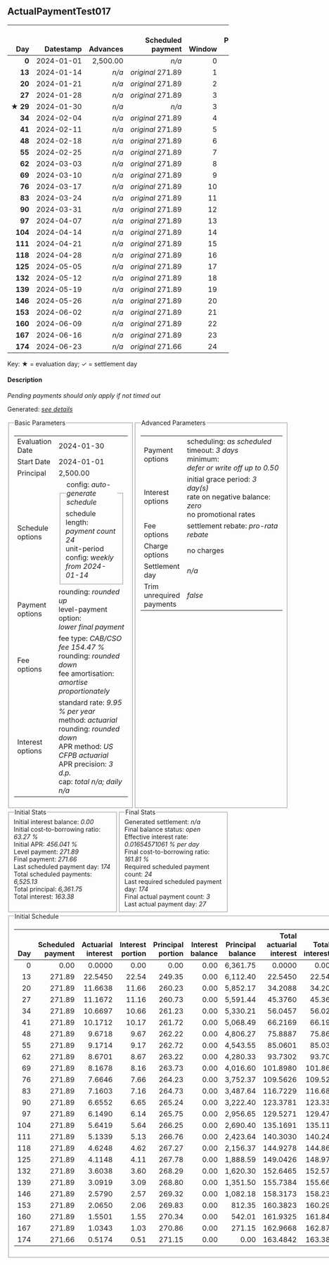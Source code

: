 <h2>ActualPaymentTest017</h2>
<table>
    <thead style="vertical-align: bottom;">
        <th class="ci00" style="text-align: right;">Day</th>
        <th class="ci01" style="text-align: right;">Datestamp</th>
        <th class="ci02" style="text-align: right;">Advances</th>
        <th class="ci03" style="text-align: right;">Scheduled payment</th>
        <th class="ci04" style="text-align: right;">Window</th>
        <th class="ci05" style="text-align: right;">Payment due</th>
        <th class="ci06" style="text-align: right;">Actual payments</th>
        <th class="ci07" style="text-align: right;">Paid by</th>
        <th class="ci08" style="text-align: right;">Net effect</th>
        <th class="ci09" style="text-align: right;">Payment status</th>
        <th class="ci10" style="text-align: right;">Balance status</th>
        <th class="ci11" style="text-align: right;">Actuarial interest</th>
        <th class="ci12" style="text-align: right;">New interest</th>
        <th class="ci13" style="text-align: right;">Interest portion</th>
        <th class="ci14" style="text-align: right;">Fee rebate if&nbsp;settled</th>
        <th class="ci15" style="text-align: right;">Fee rebate</th>
        <th class="ci16" style="text-align: right;">Fee portion</th>
        <th class="ci17" style="text-align: right;">Principal portion</th>
        <th class="ci18" style="text-align: right;">Interest balance</th>
        <th class="ci19" style="text-align: right;">Fee balance</th>
        <th class="ci20" style="text-align: right;">Principal balance</th>
        <th class="ci21" style="text-align: right;">Settlement figure</th>
    </thead>
    <tr style="text-align: right;">
        <td class="ci00"><b>0</b></td>
        <td class="ci01" style="white-space: nowrap;">2024-01-01</td>
        <td class="ci02">2,500.00</td>
        <td class="ci03" style="white-space: nowrap;"><i>n/a<i></td>
        <td class="ci04">0</td>
        <td class="ci05">0.00</td>
        <td class="ci06"><i>n/a</i></td>
        <td class="ci07"><i>n/a</i></td>
        <td class="ci08">0.00</td>
        <td class="ci09"><i>none&nbsp;scheduled</i></td>
        <td class="ci10">open</td>
        <td class="ci11">0.0000</td>
        <td class="ci12">0.0000</td>
        <td class="ci13">0.00</td>
        <td class="ci14">3,861.75</td>
        <td class="ci15">0.00</td>
        <td class="ci16">0.00</td>
        <td class="ci17">0.00</td>
        <td class="ci18">0.0000</td>
        <td class="ci19">3,861.75</td>
        <td class="ci20">2,500.00</td>
        <td class="ci21">6,361.75</td>
    </tr>
    <tr style="text-align: right;">
        <td class="ci00"><b>13</b></td>
        <td class="ci01" style="white-space: nowrap;">2024-01-14</td>
        <td class="ci02"><i>n/a</i></td>
        <td class="ci03" style="white-space: nowrap;"><i>original</i> 271.89</td>
        <td class="ci04">1</td>
        <td class="ci05">271.89</td>
        <td class="ci06"><b>0</b>&nbsp;<i>confirmed</i>&nbsp;271.89</td>
        <td class="ci07"><b>13#0</b>&nbsp;271.89</td>
        <td class="ci08">271.89</td>
        <td class="ci09"><i>payment&nbsp;made</i></td>
        <td class="ci10">open</td>
        <td class="ci11">22.5450</td>
        <td class="ci12">22.5450</td>
        <td class="ci13">22.54</td>
        <td class="ci14">3,573.23</td>
        <td class="ci15">0.00</td>
        <td class="ci16">151.37</td>
        <td class="ci17">97.98</td>
        <td class="ci18">0.0000</td>
        <td class="ci19">3,710.38</td>
        <td class="ci20">2,402.02</td>
        <td class="ci21">2,539.17</td>
    </tr>
    <tr style="text-align: right;">
        <td class="ci00"><b>20</b></td>
        <td class="ci01" style="white-space: nowrap;">2024-01-21</td>
        <td class="ci02"><i>n/a</i></td>
        <td class="ci03" style="white-space: nowrap;"><i>original</i> 271.89</td>
        <td class="ci04">2</td>
        <td class="ci05">271.89</td>
        <td class="ci06"><b>0</b>&nbsp;271.89&nbsp;<i>timed&nbsp;out</i></td>
        <td class="ci07"><i>n/a</i></td>
        <td class="ci08">0.00</td>
        <td class="ci09"><i>missed&nbsp;payment</i></td>
        <td class="ci10">open</td>
        <td class="ci11">11.6638</td>
        <td class="ci12">11.6638</td>
        <td class="ci13">0.00</td>
        <td class="ci14">3,417.88</td>
        <td class="ci15">0.00</td>
        <td class="ci16">0.00</td>
        <td class="ci17">0.00</td>
        <td class="ci18">11.6638</td>
        <td class="ci19">3,710.38</td>
        <td class="ci20">2,402.02</td>
        <td class="ci21">2,706.18</td>
    </tr>
    <tr style="text-align: right;">
        <td class="ci00"><b>27</b></td>
        <td class="ci01" style="white-space: nowrap;">2024-01-28</td>
        <td class="ci02"><i>n/a</i></td>
        <td class="ci03" style="white-space: nowrap;"><i>original</i> 271.89</td>
        <td class="ci04">3</td>
        <td class="ci05">271.89</td>
        <td class="ci06"><b>0</b>&nbsp;<i>pending</i>&nbsp;271.89</td>
        <td class="ci07"><i>n/a</i></td>
        <td class="ci08">271.89</td>
        <td class="ci09"><i>payment&nbsp;pending</i></td>
        <td class="ci10">open</td>
        <td class="ci11">11.6638</td>
        <td class="ci12">11.6638</td>
        <td class="ci13">23.32</td>
        <td class="ci14">3,262.52</td>
        <td class="ci15">0.00</td>
        <td class="ci16">150.89</td>
        <td class="ci17">97.68</td>
        <td class="ci18">0.0000</td>
        <td class="ci19">3,559.49</td>
        <td class="ci20">2,304.34</td>
        <td class="ci21">0.00</td>
    </tr>
    <tr style="text-align: right;">
        <td class="ci00">&#x2605;&nbsp;<b>29</b></td>
        <td class="ci01" style="white-space: nowrap;">2024-01-30</td>
        <td class="ci02"><i>n/a</i></td>
        <td class="ci03" style="white-space: nowrap;"><i>n/a<i></td>
        <td class="ci04">3</td>
        <td class="ci05">0.00</td>
        <td class="ci06"><i>n/a</i></td>
        <td class="ci07"><i>n/a</i></td>
        <td class="ci08">0.00</td>
        <td class="ci09"><i>information&nbsp;only</i></td>
        <td class="ci10">open</td>
        <td class="ci11">3.1970</td>
        <td class="ci12">3.1970</td>
        <td class="ci13">0.00</td>
        <td class="ci14">3,218.13</td>
        <td class="ci15">0.00</td>
        <td class="ci16">0.00</td>
        <td class="ci17">0.00</td>
        <td class="ci18">3.1970</td>
        <td class="ci19">3,559.49</td>
        <td class="ci20">2,304.34</td>
        <td class="ci21">2,648.89</td>
    </tr>
    <tr style="text-align: right;">
        <td class="ci00"><b>34</b></td>
        <td class="ci01" style="white-space: nowrap;">2024-02-04</td>
        <td class="ci02"><i>n/a</i></td>
        <td class="ci03" style="white-space: nowrap;"><i>original</i> 271.89</td>
        <td class="ci04">4</td>
        <td class="ci05">271.89</td>
        <td class="ci06"><i>n/a</i></td>
        <td class="ci07"><i>n/a</i></td>
        <td class="ci08">271.89</td>
        <td class="ci09"><i>not&nbsp;yet&nbsp;due</i></td>
        <td class="ci10">open</td>
        <td class="ci11">7.9925</td>
        <td class="ci12">7.9925</td>
        <td class="ci13">11.18</td>
        <td class="ci14">3,107.16</td>
        <td class="ci15">0.00</td>
        <td class="ci16">158.26</td>
        <td class="ci17">102.45</td>
        <td class="ci18">0.0000</td>
        <td class="ci19">3,401.23</td>
        <td class="ci20">2,201.89</td>
        <td class="ci21">2,767.85</td>
    </tr>
    <tr style="text-align: right;">
        <td class="ci00"><b>41</b></td>
        <td class="ci01" style="white-space: nowrap;">2024-02-11</td>
        <td class="ci02"><i>n/a</i></td>
        <td class="ci03" style="white-space: nowrap;"><i>original</i> 271.89</td>
        <td class="ci04">5</td>
        <td class="ci05">271.89</td>
        <td class="ci06"><i>n/a</i></td>
        <td class="ci07"><i>n/a</i></td>
        <td class="ci08">271.89</td>
        <td class="ci09"><i>not&nbsp;yet&nbsp;due</i></td>
        <td class="ci10">open</td>
        <td class="ci11">10.6920</td>
        <td class="ci12">10.6920</td>
        <td class="ci13">10.69</td>
        <td class="ci14">2,951.80</td>
        <td class="ci15">0.00</td>
        <td class="ci16">158.56</td>
        <td class="ci17">102.64</td>
        <td class="ci18">0.0000</td>
        <td class="ci19">3,242.67</td>
        <td class="ci20">2,099.25</td>
        <td class="ci21">2,662.01</td>
    </tr>
    <tr style="text-align: right;">
        <td class="ci00"><b>48</b></td>
        <td class="ci01" style="white-space: nowrap;">2024-02-18</td>
        <td class="ci02"><i>n/a</i></td>
        <td class="ci03" style="white-space: nowrap;"><i>original</i> 271.89</td>
        <td class="ci04">6</td>
        <td class="ci05">271.89</td>
        <td class="ci06"><i>n/a</i></td>
        <td class="ci07"><i>n/a</i></td>
        <td class="ci08">271.89</td>
        <td class="ci09"><i>not&nbsp;yet&nbsp;due</i></td>
        <td class="ci10">open</td>
        <td class="ci11">10.1936</td>
        <td class="ci12">10.1936</td>
        <td class="ci13">10.19</td>
        <td class="ci14">2,796.44</td>
        <td class="ci15">0.00</td>
        <td class="ci16">158.86</td>
        <td class="ci17">102.84</td>
        <td class="ci18">0.0000</td>
        <td class="ci19">3,083.81</td>
        <td class="ci20">1,996.41</td>
        <td class="ci21">2,555.67</td>
    </tr>
    <tr style="text-align: right;">
        <td class="ci00"><b>55</b></td>
        <td class="ci01" style="white-space: nowrap;">2024-02-25</td>
        <td class="ci02"><i>n/a</i></td>
        <td class="ci03" style="white-space: nowrap;"><i>original</i> 271.89</td>
        <td class="ci04">7</td>
        <td class="ci05">271.89</td>
        <td class="ci06"><i>n/a</i></td>
        <td class="ci07"><i>n/a</i></td>
        <td class="ci08">271.89</td>
        <td class="ci09"><i>not&nbsp;yet&nbsp;due</i></td>
        <td class="ci10">open</td>
        <td class="ci11">9.6942</td>
        <td class="ci12">9.6942</td>
        <td class="ci13">9.69</td>
        <td class="ci14">2,641.09</td>
        <td class="ci15">0.00</td>
        <td class="ci16">159.17</td>
        <td class="ci17">103.03</td>
        <td class="ci18">0.0000</td>
        <td class="ci19">2,924.64</td>
        <td class="ci20">1,893.38</td>
        <td class="ci21">2,448.82</td>
    </tr>
    <tr style="text-align: right;">
        <td class="ci00"><b>62</b></td>
        <td class="ci01" style="white-space: nowrap;">2024-03-03</td>
        <td class="ci02"><i>n/a</i></td>
        <td class="ci03" style="white-space: nowrap;"><i>original</i> 271.89</td>
        <td class="ci04">8</td>
        <td class="ci05">271.89</td>
        <td class="ci06"><i>n/a</i></td>
        <td class="ci07"><i>n/a</i></td>
        <td class="ci08">271.89</td>
        <td class="ci09"><i>not&nbsp;yet&nbsp;due</i></td>
        <td class="ci10">open</td>
        <td class="ci11">9.1938</td>
        <td class="ci12">9.1938</td>
        <td class="ci13">9.19</td>
        <td class="ci14">2,485.73</td>
        <td class="ci15">0.00</td>
        <td class="ci16">159.47</td>
        <td class="ci17">103.23</td>
        <td class="ci18">0.0000</td>
        <td class="ci19">2,765.17</td>
        <td class="ci20">1,790.15</td>
        <td class="ci21">2,341.48</td>
    </tr>
    <tr style="text-align: right;">
        <td class="ci00"><b>69</b></td>
        <td class="ci01" style="white-space: nowrap;">2024-03-10</td>
        <td class="ci02"><i>n/a</i></td>
        <td class="ci03" style="white-space: nowrap;"><i>original</i> 271.89</td>
        <td class="ci04">9</td>
        <td class="ci05">271.89</td>
        <td class="ci06"><i>n/a</i></td>
        <td class="ci07"><i>n/a</i></td>
        <td class="ci08">271.89</td>
        <td class="ci09"><i>not&nbsp;yet&nbsp;due</i></td>
        <td class="ci10">open</td>
        <td class="ci11">8.6925</td>
        <td class="ci12">8.6925</td>
        <td class="ci13">8.69</td>
        <td class="ci14">2,330.37</td>
        <td class="ci15">0.00</td>
        <td class="ci16">159.77</td>
        <td class="ci17">103.43</td>
        <td class="ci18">0.0000</td>
        <td class="ci19">2,605.40</td>
        <td class="ci20">1,686.72</td>
        <td class="ci21">2,233.64</td>
    </tr>
    <tr style="text-align: right;">
        <td class="ci00"><b>76</b></td>
        <td class="ci01" style="white-space: nowrap;">2024-03-17</td>
        <td class="ci02"><i>n/a</i></td>
        <td class="ci03" style="white-space: nowrap;"><i>original</i> 271.89</td>
        <td class="ci04">10</td>
        <td class="ci05">271.89</td>
        <td class="ci06"><i>n/a</i></td>
        <td class="ci07"><i>n/a</i></td>
        <td class="ci08">271.89</td>
        <td class="ci09"><i>not&nbsp;yet&nbsp;due</i></td>
        <td class="ci10">open</td>
        <td class="ci11">8.1903</td>
        <td class="ci12">8.1903</td>
        <td class="ci13">8.19</td>
        <td class="ci14">2,175.01</td>
        <td class="ci15">0.00</td>
        <td class="ci16">160.08</td>
        <td class="ci17">103.62</td>
        <td class="ci18">0.0000</td>
        <td class="ci19">2,445.32</td>
        <td class="ci20">1,583.10</td>
        <td class="ci21">2,125.30</td>
    </tr>
    <tr style="text-align: right;">
        <td class="ci00"><b>83</b></td>
        <td class="ci01" style="white-space: nowrap;">2024-03-24</td>
        <td class="ci02"><i>n/a</i></td>
        <td class="ci03" style="white-space: nowrap;"><i>original</i> 271.89</td>
        <td class="ci04">11</td>
        <td class="ci05">271.89</td>
        <td class="ci06"><i>n/a</i></td>
        <td class="ci07"><i>n/a</i></td>
        <td class="ci08">271.89</td>
        <td class="ci09"><i>not&nbsp;yet&nbsp;due</i></td>
        <td class="ci10">open</td>
        <td class="ci11">7.6871</td>
        <td class="ci12">7.6871</td>
        <td class="ci13">7.68</td>
        <td class="ci14">2,019.66</td>
        <td class="ci15">0.00</td>
        <td class="ci16">160.39</td>
        <td class="ci17">103.82</td>
        <td class="ci18">0.0000</td>
        <td class="ci19">2,284.93</td>
        <td class="ci20">1,479.28</td>
        <td class="ci21">2,016.44</td>
    </tr>
    <tr style="text-align: right;">
        <td class="ci00"><b>90</b></td>
        <td class="ci01" style="white-space: nowrap;">2024-03-31</td>
        <td class="ci02"><i>n/a</i></td>
        <td class="ci03" style="white-space: nowrap;"><i>original</i> 271.89</td>
        <td class="ci04">12</td>
        <td class="ci05">271.89</td>
        <td class="ci06"><i>n/a</i></td>
        <td class="ci07"><i>n/a</i></td>
        <td class="ci08">271.89</td>
        <td class="ci09"><i>not&nbsp;yet&nbsp;due</i></td>
        <td class="ci10">open</td>
        <td class="ci11">7.1829</td>
        <td class="ci12">7.1829</td>
        <td class="ci13">7.18</td>
        <td class="ci14">1,864.30</td>
        <td class="ci15">0.00</td>
        <td class="ci16">160.69</td>
        <td class="ci17">104.02</td>
        <td class="ci18">0.0000</td>
        <td class="ci19">2,124.24</td>
        <td class="ci20">1,375.26</td>
        <td class="ci21">1,907.09</td>
    </tr>
    <tr style="text-align: right;">
        <td class="ci00"><b>97</b></td>
        <td class="ci01" style="white-space: nowrap;">2024-04-07</td>
        <td class="ci02"><i>n/a</i></td>
        <td class="ci03" style="white-space: nowrap;"><i>original</i> 271.89</td>
        <td class="ci04">13</td>
        <td class="ci05">271.89</td>
        <td class="ci06"><i>n/a</i></td>
        <td class="ci07"><i>n/a</i></td>
        <td class="ci08">271.89</td>
        <td class="ci09"><i>not&nbsp;yet&nbsp;due</i></td>
        <td class="ci10">open</td>
        <td class="ci11">6.6778</td>
        <td class="ci12">6.6778</td>
        <td class="ci13">6.67</td>
        <td class="ci14">1,708.94</td>
        <td class="ci15">0.00</td>
        <td class="ci16">161.00</td>
        <td class="ci17">104.22</td>
        <td class="ci18">0.0000</td>
        <td class="ci19">1,963.24</td>
        <td class="ci20">1,271.04</td>
        <td class="ci21">1,797.23</td>
    </tr>
    <tr style="text-align: right;">
        <td class="ci00"><b>104</b></td>
        <td class="ci01" style="white-space: nowrap;">2024-04-14</td>
        <td class="ci02"><i>n/a</i></td>
        <td class="ci03" style="white-space: nowrap;"><i>original</i> 271.89</td>
        <td class="ci04">14</td>
        <td class="ci05">271.89</td>
        <td class="ci06"><i>n/a</i></td>
        <td class="ci07"><i>n/a</i></td>
        <td class="ci08">271.89</td>
        <td class="ci09"><i>not&nbsp;yet&nbsp;due</i></td>
        <td class="ci10">open</td>
        <td class="ci11">6.1717</td>
        <td class="ci12">6.1717</td>
        <td class="ci13">6.17</td>
        <td class="ci14">1,553.58</td>
        <td class="ci15">0.00</td>
        <td class="ci16">161.30</td>
        <td class="ci17">104.42</td>
        <td class="ci18">0.0000</td>
        <td class="ci19">1,801.94</td>
        <td class="ci20">1,166.62</td>
        <td class="ci21">1,686.87</td>
    </tr>
    <tr style="text-align: right;">
        <td class="ci00"><b>111</b></td>
        <td class="ci01" style="white-space: nowrap;">2024-04-21</td>
        <td class="ci02"><i>n/a</i></td>
        <td class="ci03" style="white-space: nowrap;"><i>original</i> 271.89</td>
        <td class="ci04">15</td>
        <td class="ci05">271.89</td>
        <td class="ci06"><i>n/a</i></td>
        <td class="ci07"><i>n/a</i></td>
        <td class="ci08">271.89</td>
        <td class="ci09"><i>not&nbsp;yet&nbsp;due</i></td>
        <td class="ci10">open</td>
        <td class="ci11">5.6647</td>
        <td class="ci12">5.6647</td>
        <td class="ci13">5.66</td>
        <td class="ci14">1,398.22</td>
        <td class="ci15">0.00</td>
        <td class="ci16">161.61</td>
        <td class="ci17">104.62</td>
        <td class="ci18">0.0000</td>
        <td class="ci19">1,640.33</td>
        <td class="ci20">1,062.00</td>
        <td class="ci21">1,576.00</td>
    </tr>
    <tr style="text-align: right;">
        <td class="ci00"><b>118</b></td>
        <td class="ci01" style="white-space: nowrap;">2024-04-28</td>
        <td class="ci02"><i>n/a</i></td>
        <td class="ci03" style="white-space: nowrap;"><i>original</i> 271.89</td>
        <td class="ci04">16</td>
        <td class="ci05">271.89</td>
        <td class="ci06"><i>n/a</i></td>
        <td class="ci07"><i>n/a</i></td>
        <td class="ci08">271.89</td>
        <td class="ci09"><i>not&nbsp;yet&nbsp;due</i></td>
        <td class="ci10">open</td>
        <td class="ci11">5.1566</td>
        <td class="ci12">5.1566</td>
        <td class="ci13">5.15</td>
        <td class="ci14">1,242.87</td>
        <td class="ci15">0.00</td>
        <td class="ci16">161.92</td>
        <td class="ci17">104.82</td>
        <td class="ci18">0.0000</td>
        <td class="ci19">1,478.41</td>
        <td class="ci20">957.18</td>
        <td class="ci21">1,464.61</td>
    </tr>
    <tr style="text-align: right;">
        <td class="ci00"><b>125</b></td>
        <td class="ci01" style="white-space: nowrap;">2024-05-05</td>
        <td class="ci02"><i>n/a</i></td>
        <td class="ci03" style="white-space: nowrap;"><i>original</i> 271.89</td>
        <td class="ci04">17</td>
        <td class="ci05">271.89</td>
        <td class="ci06"><i>n/a</i></td>
        <td class="ci07"><i>n/a</i></td>
        <td class="ci08">271.89</td>
        <td class="ci09"><i>not&nbsp;yet&nbsp;due</i></td>
        <td class="ci10">open</td>
        <td class="ci11">4.6476</td>
        <td class="ci12">4.6476</td>
        <td class="ci13">4.64</td>
        <td class="ci14">1,087.51</td>
        <td class="ci15">0.00</td>
        <td class="ci16">162.23</td>
        <td class="ci17">105.02</td>
        <td class="ci18">0.0000</td>
        <td class="ci19">1,316.18</td>
        <td class="ci20">852.16</td>
        <td class="ci21">1,352.72</td>
    </tr>
    <tr style="text-align: right;">
        <td class="ci00"><b>132</b></td>
        <td class="ci01" style="white-space: nowrap;">2024-05-12</td>
        <td class="ci02"><i>n/a</i></td>
        <td class="ci03" style="white-space: nowrap;"><i>original</i> 271.89</td>
        <td class="ci04">18</td>
        <td class="ci05">271.89</td>
        <td class="ci06"><i>n/a</i></td>
        <td class="ci07"><i>n/a</i></td>
        <td class="ci08">271.89</td>
        <td class="ci09"><i>not&nbsp;yet&nbsp;due</i></td>
        <td class="ci10">open</td>
        <td class="ci11">4.1377</td>
        <td class="ci12">4.1377</td>
        <td class="ci13">4.13</td>
        <td class="ci14">932.15</td>
        <td class="ci15">0.00</td>
        <td class="ci16">162.54</td>
        <td class="ci17">105.22</td>
        <td class="ci18">0.0000</td>
        <td class="ci19">1,153.64</td>
        <td class="ci20">746.94</td>
        <td class="ci21">1,240.32</td>
    </tr>
    <tr style="text-align: right;">
        <td class="ci00"><b>139</b></td>
        <td class="ci01" style="white-space: nowrap;">2024-05-19</td>
        <td class="ci02"><i>n/a</i></td>
        <td class="ci03" style="white-space: nowrap;"><i>original</i> 271.89</td>
        <td class="ci04">19</td>
        <td class="ci05">271.89</td>
        <td class="ci06"><i>n/a</i></td>
        <td class="ci07"><i>n/a</i></td>
        <td class="ci08">271.89</td>
        <td class="ci09"><i>not&nbsp;yet&nbsp;due</i></td>
        <td class="ci10">open</td>
        <td class="ci11">3.6267</td>
        <td class="ci12">3.6267</td>
        <td class="ci13">3.62</td>
        <td class="ci14">776.79</td>
        <td class="ci15">0.00</td>
        <td class="ci16">162.85</td>
        <td class="ci17">105.42</td>
        <td class="ci18">0.0000</td>
        <td class="ci19">990.79</td>
        <td class="ci20">641.52</td>
        <td class="ci21">1,127.41</td>
    </tr>
    <tr style="text-align: right;">
        <td class="ci00"><b>146</b></td>
        <td class="ci01" style="white-space: nowrap;">2024-05-26</td>
        <td class="ci02"><i>n/a</i></td>
        <td class="ci03" style="white-space: nowrap;"><i>original</i> 271.89</td>
        <td class="ci04">20</td>
        <td class="ci05">271.89</td>
        <td class="ci06"><i>n/a</i></td>
        <td class="ci07"><i>n/a</i></td>
        <td class="ci08">271.89</td>
        <td class="ci09"><i>not&nbsp;yet&nbsp;due</i></td>
        <td class="ci10">open</td>
        <td class="ci11">3.1148</td>
        <td class="ci12">3.1148</td>
        <td class="ci13">3.11</td>
        <td class="ci14">621.44</td>
        <td class="ci15">0.00</td>
        <td class="ci16">163.16</td>
        <td class="ci17">105.62</td>
        <td class="ci18">0.0000</td>
        <td class="ci19">827.63</td>
        <td class="ci20">535.90</td>
        <td class="ci21">1,013.98</td>
    </tr>
    <tr style="text-align: right;">
        <td class="ci00"><b>153</b></td>
        <td class="ci01" style="white-space: nowrap;">2024-06-02</td>
        <td class="ci02"><i>n/a</i></td>
        <td class="ci03" style="white-space: nowrap;"><i>original</i> 271.89</td>
        <td class="ci04">21</td>
        <td class="ci05">271.89</td>
        <td class="ci06"><i>n/a</i></td>
        <td class="ci07"><i>n/a</i></td>
        <td class="ci08">271.89</td>
        <td class="ci09"><i>not&nbsp;yet&nbsp;due</i></td>
        <td class="ci10">open</td>
        <td class="ci11">2.6019</td>
        <td class="ci12">2.6019</td>
        <td class="ci13">2.60</td>
        <td class="ci14">466.08</td>
        <td class="ci15">0.00</td>
        <td class="ci16">163.47</td>
        <td class="ci17">105.82</td>
        <td class="ci18">0.0000</td>
        <td class="ci19">664.16</td>
        <td class="ci20">430.08</td>
        <td class="ci21">900.05</td>
    </tr>
    <tr style="text-align: right;">
        <td class="ci00"><b>160</b></td>
        <td class="ci01" style="white-space: nowrap;">2024-06-09</td>
        <td class="ci02"><i>n/a</i></td>
        <td class="ci03" style="white-space: nowrap;"><i>original</i> 271.89</td>
        <td class="ci04">22</td>
        <td class="ci05">271.89</td>
        <td class="ci06"><i>n/a</i></td>
        <td class="ci07"><i>n/a</i></td>
        <td class="ci08">271.89</td>
        <td class="ci09"><i>not&nbsp;yet&nbsp;due</i></td>
        <td class="ci10">open</td>
        <td class="ci11">2.0880</td>
        <td class="ci12">2.0880</td>
        <td class="ci13">2.08</td>
        <td class="ci14">310.72</td>
        <td class="ci15">0.00</td>
        <td class="ci16">163.79</td>
        <td class="ci17">106.02</td>
        <td class="ci18">0.0000</td>
        <td class="ci19">500.37</td>
        <td class="ci20">324.06</td>
        <td class="ci21">785.60</td>
    </tr>
    <tr style="text-align: right;">
        <td class="ci00"><b>167</b></td>
        <td class="ci01" style="white-space: nowrap;">2024-06-16</td>
        <td class="ci02"><i>n/a</i></td>
        <td class="ci03" style="white-space: nowrap;"><i>original</i> 271.89</td>
        <td class="ci04">23</td>
        <td class="ci05">271.89</td>
        <td class="ci06"><i>n/a</i></td>
        <td class="ci07"><i>n/a</i></td>
        <td class="ci08">271.89</td>
        <td class="ci09"><i>not&nbsp;yet&nbsp;due</i></td>
        <td class="ci10">open</td>
        <td class="ci11">1.5732</td>
        <td class="ci12">1.5732</td>
        <td class="ci13">1.57</td>
        <td class="ci14">155.36</td>
        <td class="ci15">0.00</td>
        <td class="ci16">164.10</td>
        <td class="ci17">106.22</td>
        <td class="ci18">0.0000</td>
        <td class="ci19">336.27</td>
        <td class="ci20">217.84</td>
        <td class="ci21">554.11</td>
    </tr>
    <tr style="text-align: right;">
        <td class="ci00"><b>174</b></td>
        <td class="ci01" style="white-space: nowrap;">2024-06-23</td>
        <td class="ci02"><i>n/a</i></td>
        <td class="ci03" style="white-space: nowrap;"><i>original</i> 271.66</td>
        <td class="ci04">24</td>
        <td class="ci05">271.66</td>
        <td class="ci06"><i>n/a</i></td>
        <td class="ci07"><i>n/a</i></td>
        <td class="ci08">271.66</td>
        <td class="ci09"><i>not&nbsp;yet&nbsp;due</i></td>
        <td class="ci10">open</td>
        <td class="ci11">1.0574</td>
        <td class="ci12">1.0574</td>
        <td class="ci13">1.05</td>
        <td class="ci14">0.00</td>
        <td class="ci15">0.00</td>
        <td class="ci16">164.27</td>
        <td class="ci17">106.34</td>
        <td class="ci18">0.0000</td>
        <td class="ci19">172.00</td>
        <td class="ci20">111.50</td>
        <td class="ci21">283.50</td>
    </tr>
</table><p>Key: &#x2605; = evaluation day; &#x2713; = settlement day</p>
<h4>Description</h4>
<p><i>Pending payments should only apply if not timed out</i></p>
<p>Generated: <i><a href="../GeneratedDate.html">see details</a></i></p>
<div style="display:flex;">

<fieldset style="flex: 1; display: flex; flex-direction: column;"><legend>Basic Parameters</legend>
<table>
    <tr>
        <td>Evaluation Date</td>
        <td>2024-01-30</td>
    </tr>
    <tr>
        <td>Start Date</td>
        <td>2024-01-01</td>
    </tr>
    <tr>
        <td>Principal</td>
        <td>2,500.00</td>
    </tr>
    <tr>
        <td>Schedule options</td>
        <td>
            <fieldset>
                <legend>config: <i>auto-generate schedule</i></legend>
                <div>schedule length: <i><i>payment count</i> 24</i></div>
                <div>unit-period config: <i>weekly from 2024-01-14</i></div>
            </fieldset>
        </td>
    </tr>
    <tr>
        <td>Payment options</td>
        <td>
            <div>
                <div>rounding: <i>rounded up</i></div>
                <div>level-payment option: <i>lower&nbsp;final&nbsp;payment</i></div>
            </div>
        </td>
    </tr>
    <tr>
        <td>Fee options</td>
        <td>
            <div>
                <div>fee type: <i><i>CAB/CSO fee</i> 154.47 %</i></div>
                <div>rounding: <i>rounded down</i></div>
                <div>fee amortisation: <i>amortise proportionately</i></div>
            </div>
        </td>
    </tr>
    <tr>
        <td>Interest options</td>
        <td>
            <div>
                <div>standard rate: <i>9.95 % per year</i></div>
                <div>method: <i>actuarial</i></div>
                <div>rounding: <i>rounded down</i></div>
                <div>APR method: <i>US CFPB actuarial</i></div>
                <div>APR precision: <i>3 d.p.</i></div>
                <div>cap: <i>total <i>n/a</i>; daily <i>n/a</i></div>
            </div>
        </td>
    </tr>
</table></fieldset>

<fieldset style="flex: 1; display: flex; flex-direction: column;"><legend>Advanced Parameters</legend>
<table>
    <tr>
        <td>Payment options</td>
        <td>
                <div>
                    <div>scheduling: <i>as scheduled</i></div>
                    <div>timeout: <i>3 days</i></div>
                    <div>minimum: <i>defer&nbsp;or&nbsp;write&nbsp;off&nbsp;up&nbsp;to&nbsp;0.50</i></div>
                </div>
        </td>
    </tr>
    <tr>
        <td>Interest options</td>
        <td>
            <div>
                <div>initial grace period: <i>3 day(s)</i></div>
                <div>rate on negative balance: <i>zero</i></div>
                <div>no promotional rates</div>
            </div>
        </td>
    </tr>
    <tr>
        <td>Fee options</td>
        <td>
            <div>
                <div>settlement rebate: <i>pro-rata rebate</i></div>
            </div>
        </td>
    </tr>
    <tr>
        <td>Charge options</td>
        <td>no charges
        </td>
    </tr>
    <tr>
        <td>Settlement day</td><td><i><i>n/a</i></i></td>
    </tr>
    <tr>
        <td>Trim unrequired payments</td><td><i>false</i></td>
    </tr>
</table></fieldset>
</div>
<div style="display:flex;">


<fieldset style="flex: 1; display: flex; flex-direction: column;"><legend>Initial Stats</legend>
<div>
    <div>Initial interest balance: <i>0.00</i></div>
    <div>Initial cost-to-borrowing ratio: <i>63.27 %</i></div>
    <div>Initial APR: <i>456.041 %</i></div>
    <div>Level payment: <i>271.89</i></div>
    <div>Final payment: <i>271.66</i></div>
    <div>Last scheduled payment day: <i>174</i></div>
    <div>Total scheduled payments: <i>6,525.13</i></div>
    <div>Total principal: <i>6,361.75</i></div>
    <div>Total interest: <i>163.38</i></div>
</div></fieldset>

<fieldset style="flex: 1; display: flex; flex-direction: column;"><legend>Final Stats</legend>
<div>
    <div>Generated settlement: <i><i>n/a</i></i></div>
    <div>Final balance status: <i>open</i></div>
    <div>Effective interest rate: <i>0.01654571061 % per day</i></div>
    <div>Final cost-to-borrowing ratio: <i>161.81 %</i></div>
    <div>Required scheduled payment count: <i>24</i></div>
    <div>Last required scheduled payment day: <i>174</i></div>
    <div>Final actual payment count: <i>3</i></div>
    <div>Last actual payment day: <i>27</i></div>
</div>
</fieldset>
</div>
<fieldset><legend>Initial Schedule</legend>
<table>
    <thead style="vertical-align: bottom;">
        <th style="text-align: right;">Day</th>
        <th style="text-align: right;">Scheduled payment</th>
        <th style="text-align: right;">Actuarial interest</th>
        <th style="text-align: right;">Interest portion</th>
        <th style="text-align: right;">Principal portion</th>
        <th style="text-align: right;">Interest balance</th>
        <th style="text-align: right;">Principal balance</th>
        <th style="text-align: right;">Total actuarial interest</th>
        <th style="text-align: right;">Total interest</th>
        <th style="text-align: right;">Total principal</th>
    </thead>
    <tr style="text-align: right;">
        <td class="ci00">0</td>
        <td class="ci01" style="white-space: nowrap;">0.00</td>
        <td class="ci02">0.0000</td>
        <td class="ci03">0.00</td>
        <td class="ci04">0.00</td>
        <td class="ci05">0.00</td>
        <td class="ci06">6,361.75</td>
        <td class="ci07">0.0000</td>
        <td class="ci08">0.00</td>
        <td class="ci09">0.00</td>
    </tr>
    <tr style="text-align: right;">
        <td class="ci00">13</td>
        <td class="ci01" style="white-space: nowrap;">271.89</td>
        <td class="ci02">22.5450</td>
        <td class="ci03">22.54</td>
        <td class="ci04">249.35</td>
        <td class="ci05">0.00</td>
        <td class="ci06">6,112.40</td>
        <td class="ci07">22.5450</td>
        <td class="ci08">22.54</td>
        <td class="ci09">249.35</td>
    </tr>
    <tr style="text-align: right;">
        <td class="ci00">20</td>
        <td class="ci01" style="white-space: nowrap;">271.89</td>
        <td class="ci02">11.6638</td>
        <td class="ci03">11.66</td>
        <td class="ci04">260.23</td>
        <td class="ci05">0.00</td>
        <td class="ci06">5,852.17</td>
        <td class="ci07">34.2088</td>
        <td class="ci08">34.20</td>
        <td class="ci09">509.58</td>
    </tr>
    <tr style="text-align: right;">
        <td class="ci00">27</td>
        <td class="ci01" style="white-space: nowrap;">271.89</td>
        <td class="ci02">11.1672</td>
        <td class="ci03">11.16</td>
        <td class="ci04">260.73</td>
        <td class="ci05">0.00</td>
        <td class="ci06">5,591.44</td>
        <td class="ci07">45.3760</td>
        <td class="ci08">45.36</td>
        <td class="ci09">770.31</td>
    </tr>
    <tr style="text-align: right;">
        <td class="ci00">34</td>
        <td class="ci01" style="white-space: nowrap;">271.89</td>
        <td class="ci02">10.6697</td>
        <td class="ci03">10.66</td>
        <td class="ci04">261.23</td>
        <td class="ci05">0.00</td>
        <td class="ci06">5,330.21</td>
        <td class="ci07">56.0457</td>
        <td class="ci08">56.02</td>
        <td class="ci09">1,031.54</td>
    </tr>
    <tr style="text-align: right;">
        <td class="ci00">41</td>
        <td class="ci01" style="white-space: nowrap;">271.89</td>
        <td class="ci02">10.1712</td>
        <td class="ci03">10.17</td>
        <td class="ci04">261.72</td>
        <td class="ci05">0.00</td>
        <td class="ci06">5,068.49</td>
        <td class="ci07">66.2169</td>
        <td class="ci08">66.19</td>
        <td class="ci09">1,293.26</td>
    </tr>
    <tr style="text-align: right;">
        <td class="ci00">48</td>
        <td class="ci01" style="white-space: nowrap;">271.89</td>
        <td class="ci02">9.6718</td>
        <td class="ci03">9.67</td>
        <td class="ci04">262.22</td>
        <td class="ci05">0.00</td>
        <td class="ci06">4,806.27</td>
        <td class="ci07">75.8887</td>
        <td class="ci08">75.86</td>
        <td class="ci09">1,555.48</td>
    </tr>
    <tr style="text-align: right;">
        <td class="ci00">55</td>
        <td class="ci01" style="white-space: nowrap;">271.89</td>
        <td class="ci02">9.1714</td>
        <td class="ci03">9.17</td>
        <td class="ci04">262.72</td>
        <td class="ci05">0.00</td>
        <td class="ci06">4,543.55</td>
        <td class="ci07">85.0601</td>
        <td class="ci08">85.03</td>
        <td class="ci09">1,818.20</td>
    </tr>
    <tr style="text-align: right;">
        <td class="ci00">62</td>
        <td class="ci01" style="white-space: nowrap;">271.89</td>
        <td class="ci02">8.6701</td>
        <td class="ci03">8.67</td>
        <td class="ci04">263.22</td>
        <td class="ci05">0.00</td>
        <td class="ci06">4,280.33</td>
        <td class="ci07">93.7302</td>
        <td class="ci08">93.70</td>
        <td class="ci09">2,081.42</td>
    </tr>
    <tr style="text-align: right;">
        <td class="ci00">69</td>
        <td class="ci01" style="white-space: nowrap;">271.89</td>
        <td class="ci02">8.1678</td>
        <td class="ci03">8.16</td>
        <td class="ci04">263.73</td>
        <td class="ci05">0.00</td>
        <td class="ci06">4,016.60</td>
        <td class="ci07">101.8980</td>
        <td class="ci08">101.86</td>
        <td class="ci09">2,345.15</td>
    </tr>
    <tr style="text-align: right;">
        <td class="ci00">76</td>
        <td class="ci01" style="white-space: nowrap;">271.89</td>
        <td class="ci02">7.6646</td>
        <td class="ci03">7.66</td>
        <td class="ci04">264.23</td>
        <td class="ci05">0.00</td>
        <td class="ci06">3,752.37</td>
        <td class="ci07">109.5626</td>
        <td class="ci08">109.52</td>
        <td class="ci09">2,609.38</td>
    </tr>
    <tr style="text-align: right;">
        <td class="ci00">83</td>
        <td class="ci01" style="white-space: nowrap;">271.89</td>
        <td class="ci02">7.1603</td>
        <td class="ci03">7.16</td>
        <td class="ci04">264.73</td>
        <td class="ci05">0.00</td>
        <td class="ci06">3,487.64</td>
        <td class="ci07">116.7229</td>
        <td class="ci08">116.68</td>
        <td class="ci09">2,874.11</td>
    </tr>
    <tr style="text-align: right;">
        <td class="ci00">90</td>
        <td class="ci01" style="white-space: nowrap;">271.89</td>
        <td class="ci02">6.6552</td>
        <td class="ci03">6.65</td>
        <td class="ci04">265.24</td>
        <td class="ci05">0.00</td>
        <td class="ci06">3,222.40</td>
        <td class="ci07">123.3781</td>
        <td class="ci08">123.33</td>
        <td class="ci09">3,139.35</td>
    </tr>
    <tr style="text-align: right;">
        <td class="ci00">97</td>
        <td class="ci01" style="white-space: nowrap;">271.89</td>
        <td class="ci02">6.1490</td>
        <td class="ci03">6.14</td>
        <td class="ci04">265.75</td>
        <td class="ci05">0.00</td>
        <td class="ci06">2,956.65</td>
        <td class="ci07">129.5271</td>
        <td class="ci08">129.47</td>
        <td class="ci09">3,405.10</td>
    </tr>
    <tr style="text-align: right;">
        <td class="ci00">104</td>
        <td class="ci01" style="white-space: nowrap;">271.89</td>
        <td class="ci02">5.6419</td>
        <td class="ci03">5.64</td>
        <td class="ci04">266.25</td>
        <td class="ci05">0.00</td>
        <td class="ci06">2,690.40</td>
        <td class="ci07">135.1691</td>
        <td class="ci08">135.11</td>
        <td class="ci09">3,671.35</td>
    </tr>
    <tr style="text-align: right;">
        <td class="ci00">111</td>
        <td class="ci01" style="white-space: nowrap;">271.89</td>
        <td class="ci02">5.1339</td>
        <td class="ci03">5.13</td>
        <td class="ci04">266.76</td>
        <td class="ci05">0.00</td>
        <td class="ci06">2,423.64</td>
        <td class="ci07">140.3030</td>
        <td class="ci08">140.24</td>
        <td class="ci09">3,938.11</td>
    </tr>
    <tr style="text-align: right;">
        <td class="ci00">118</td>
        <td class="ci01" style="white-space: nowrap;">271.89</td>
        <td class="ci02">4.6248</td>
        <td class="ci03">4.62</td>
        <td class="ci04">267.27</td>
        <td class="ci05">0.00</td>
        <td class="ci06">2,156.37</td>
        <td class="ci07">144.9278</td>
        <td class="ci08">144.86</td>
        <td class="ci09">4,205.38</td>
    </tr>
    <tr style="text-align: right;">
        <td class="ci00">125</td>
        <td class="ci01" style="white-space: nowrap;">271.89</td>
        <td class="ci02">4.1148</td>
        <td class="ci03">4.11</td>
        <td class="ci04">267.78</td>
        <td class="ci05">0.00</td>
        <td class="ci06">1,888.59</td>
        <td class="ci07">149.0426</td>
        <td class="ci08">148.97</td>
        <td class="ci09">4,473.16</td>
    </tr>
    <tr style="text-align: right;">
        <td class="ci00">132</td>
        <td class="ci01" style="white-space: nowrap;">271.89</td>
        <td class="ci02">3.6038</td>
        <td class="ci03">3.60</td>
        <td class="ci04">268.29</td>
        <td class="ci05">0.00</td>
        <td class="ci06">1,620.30</td>
        <td class="ci07">152.6465</td>
        <td class="ci08">152.57</td>
        <td class="ci09">4,741.45</td>
    </tr>
    <tr style="text-align: right;">
        <td class="ci00">139</td>
        <td class="ci01" style="white-space: nowrap;">271.89</td>
        <td class="ci02">3.0919</td>
        <td class="ci03">3.09</td>
        <td class="ci04">268.80</td>
        <td class="ci05">0.00</td>
        <td class="ci06">1,351.50</td>
        <td class="ci07">155.7384</td>
        <td class="ci08">155.66</td>
        <td class="ci09">5,010.25</td>
    </tr>
    <tr style="text-align: right;">
        <td class="ci00">146</td>
        <td class="ci01" style="white-space: nowrap;">271.89</td>
        <td class="ci02">2.5790</td>
        <td class="ci03">2.57</td>
        <td class="ci04">269.32</td>
        <td class="ci05">0.00</td>
        <td class="ci06">1,082.18</td>
        <td class="ci07">158.3173</td>
        <td class="ci08">158.23</td>
        <td class="ci09">5,279.57</td>
    </tr>
    <tr style="text-align: right;">
        <td class="ci00">153</td>
        <td class="ci01" style="white-space: nowrap;">271.89</td>
        <td class="ci02">2.0650</td>
        <td class="ci03">2.06</td>
        <td class="ci04">269.83</td>
        <td class="ci05">0.00</td>
        <td class="ci06">812.35</td>
        <td class="ci07">160.3823</td>
        <td class="ci08">160.29</td>
        <td class="ci09">5,549.40</td>
    </tr>
    <tr style="text-align: right;">
        <td class="ci00">160</td>
        <td class="ci01" style="white-space: nowrap;">271.89</td>
        <td class="ci02">1.5501</td>
        <td class="ci03">1.55</td>
        <td class="ci04">270.34</td>
        <td class="ci05">0.00</td>
        <td class="ci06">542.01</td>
        <td class="ci07">161.9325</td>
        <td class="ci08">161.84</td>
        <td class="ci09">5,819.74</td>
    </tr>
    <tr style="text-align: right;">
        <td class="ci00">167</td>
        <td class="ci01" style="white-space: nowrap;">271.89</td>
        <td class="ci02">1.0343</td>
        <td class="ci03">1.03</td>
        <td class="ci04">270.86</td>
        <td class="ci05">0.00</td>
        <td class="ci06">271.15</td>
        <td class="ci07">162.9668</td>
        <td class="ci08">162.87</td>
        <td class="ci09">6,090.60</td>
    </tr>
    <tr style="text-align: right;">
        <td class="ci00">174</td>
        <td class="ci01" style="white-space: nowrap;">271.66</td>
        <td class="ci02">0.5174</td>
        <td class="ci03">0.51</td>
        <td class="ci04">271.15</td>
        <td class="ci05">0.00</td>
        <td class="ci06">0.00</td>
        <td class="ci07">163.4842</td>
        <td class="ci08">163.38</td>
        <td class="ci09">6,361.75</td>
    </tr>
</table></fieldset>

